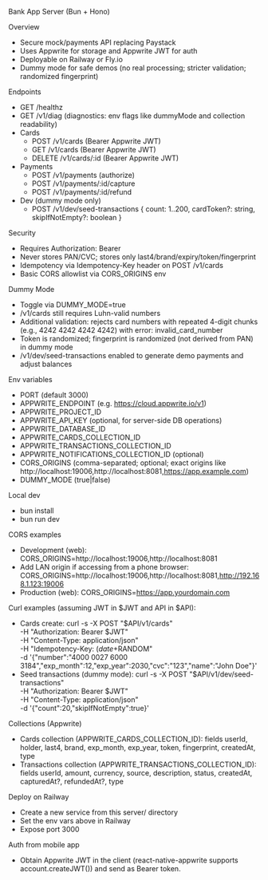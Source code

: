 Bank App Server (Bun + Hono)

Overview
- Secure mock/payments API replacing Paystack
- Uses Appwrite for storage and Appwrite JWT for auth
- Deployable on Railway or Fly.io
- Dummy mode for safe demos (no real processing; stricter validation; randomized fingerprint)

Endpoints
- GET /healthz
- GET /v1/diag (diagnostics: env flags like dummyMode and collection readability)
- Cards
  - POST /v1/cards (Bearer Appwrite JWT)
  - GET /v1/cards (Bearer Appwrite JWT)
  - DELETE /v1/cards/:id (Bearer Appwrite JWT)
- Payments
  - POST /v1/payments (authorize)
  - POST /v1/payments/:id/capture
  - POST /v1/payments/:id/refund
- Dev (dummy mode only)
  - POST /v1/dev/seed-transactions { count: 1..200, cardToken?: string, skipIfNotEmpty?: boolean }

Security
- Requires Authorization: Bearer <Appwrite JWT>
- Never stores PAN/CVC; stores only last4/brand/expiry/token/fingerprint
- Idempotency via Idempotency-Key header on POST /v1/cards
- Basic CORS allowlist via CORS_ORIGINS env

Dummy Mode
- Toggle via DUMMY_MODE=true
- /v1/cards still requires Luhn-valid numbers
- Additional validation: rejects card numbers with repeated 4-digit chunks (e.g., 4242 4242 4242 4242) with error: invalid_card_number
- Token is randomized; fingerprint is randomized (not derived from PAN) in dummy mode
- /v1/dev/seed-transactions enabled to generate demo payments and adjust balances

Env variables
- PORT (default 3000)
- APPWRITE_ENDPOINT (e.g. https://cloud.appwrite.io/v1)
- APPWRITE_PROJECT_ID
- APPWRITE_API_KEY (optional, for server-side DB operations)
- APPWRITE_DATABASE_ID
- APPWRITE_CARDS_COLLECTION_ID
- APPWRITE_TRANSACTIONS_COLLECTION_ID
- APPWRITE_NOTIFICATIONS_COLLECTION_ID (optional)
- CORS_ORIGINS (comma-separated; optional; exact origins like http://localhost:19006,http://localhost:8081,https://app.example.com)
- DUMMY_MODE (true|false)

Local dev
- bun install
- bun run dev

CORS examples
- Development (web):
  CORS_ORIGINS=http://localhost:19006,http://localhost:8081
- Add LAN origin if accessing from a phone browser:
  CORS_ORIGINS=http://localhost:19006,http://localhost:8081,http://192.168.1.123:19006
- Production (web):
  CORS_ORIGINS=https://app.yourdomain.com

Curl examples (assuming JWT in $JWT and API in $API):
- Cards create:
  curl -s -X POST "$API/v1/cards" \
    -H "Authorization: Bearer $JWT" \
    -H "Content-Type: application/json" \
    -H "Idempotency-Key: $(date +%s)-$RANDOM" \
    -d '{"number":"4000 0027 6000 3184","exp_month":12,"exp_year":2030,"cvc":"123","name":"John Doe"}'
- Seed transactions (dummy mode):
  curl -s -X POST "$API/v1/dev/seed-transactions" \
    -H "Authorization: Bearer $JWT" \
    -H "Content-Type: application/json" \
    -d '{"count":20,"skipIfNotEmpty":true}'

Collections (Appwrite)
- Cards collection (APPWRITE_CARDS_COLLECTION_ID): fields userId, holder, last4, brand, exp_month, exp_year, token, fingerprint, createdAt, type
- Transactions collection (APPWRITE_TRANSACTIONS_COLLECTION_ID): fields userId, amount, currency, source, description, status, createdAt, capturedAt?, refundedAt?, type

Deploy on Railway
- Create a new service from this server/ directory
- Set the env vars above in Railway
- Expose port 3000

Auth from mobile app
- Obtain Appwrite JWT in the client (react-native-appwrite supports account.createJWT()) and send as Bearer token.

